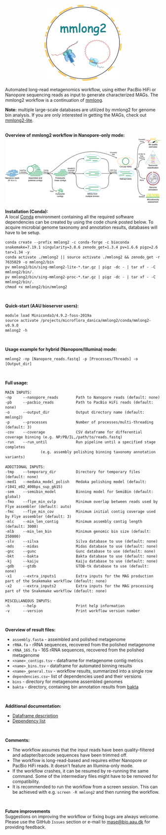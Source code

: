<p align="center">
<img align="center" width="250" height="250" src="msc/mmlong2-logo.png" alt="logo" style="zoom:100%;" />
</p>

Automated long-read metagenomics workflow, using either PacBio HiFi or Nanopore sequencing reads as input to generate characterized MAGs.
The mmlong2 workflow is a continuation of [mmlong](https://github.com/SorenKarst/mmlong).

**Note:** multiple large-scale databases are utilized by mmlong2 for genome bin analysis. If you are only interested in getting the MAGs, check out [mmlong2-lite](https://github.com/Serka-M/mmlong2-lite).
<br/>
<br/>

**Overview of mmlong2 workflow in Nanopore-only mode:**
<img src="msc/mmlong2-np-wf.png" alt="mmlong2-np" style="zoom:100%;" />

**Installation (Conda):**<br/>
A local [Conda](https://docs.conda.io/projects/conda/en/latest/user-guide/install/linux.html) environment containing all the required software dependencies can be created by using the code chunk posted below. To acquire microbial genome taxonomy and annotation results, databases will have to be setup.
```
conda create --prefix mmlong2 -c conda-forge -c bioconda snakemake=7.19.1 singularity=3.8.6 zenodo_get=1.3.4 pv=1.6.6 pigz=2.6 tar=1.34 -y
conda activate ./mmlong2 || source activate ./mmlong2 && zenodo_get -r 7635029 -o mmlong2/bin 
pv mmlong2/bin/sing-mmlong2-lite-*.tar.gz | pigz -dc - | tar xf - -C mmlong2/bin/.
pv mmlong2/bin/sing-mmlong2-proc-*.tar.gz | pigz -dc - | tar xf - -C mmlong2/bin/.
chmod +x mmlong2/bin/mmlong2
```

<br/>

**Quick-start (AAU bioserver users):**
```
module load Miniconda3/4.9.2-foss-2019a
source activate /projects/microflora_danica/mmlong2/conda/mmlong2-v0.9.0
mmlong2 -h
```
<br/>

**Usage example for hybrid (Nanopore/Illumina) mode:**
```
mmlong2 -np [Nanopore_reads.fastq] -p [Processes/Threads] -o [Output_dir]
```
<br/>

**Full usage:**
```
MAIN INPUTS:
-np     --nanopore_reads        Path to Nanopore reads (default: none)
-pb     --pacbio_reads          Path to PacBio HiFi reads (default: none)
-o      --output_dir            Output directory name (default: mmlong2)
-p      --processes             Number of processes/multi-threading (default: 3)
-cov    --coverage              CSV dataframe for differential coverage binning (e.g. NP/PB/IL,/path/to/reads.fastq)
-run    --run_until             Run pipeline until a specified stage completes 
				(e.g. assembly polishing binning taxonomy annotation variants)

ADDITIONAL INPUTS:
-tmp    --temporary_dir         Directory for temporary files (default: none)
-med1   --medaka_model_polish   Medaka polishing model (default: r1041_e82_400bps_sup_g615)
-sem    --semibin_model         Binning model for SemiBin (default: global)
-fmo    --flye_min_ovlp         Minimum overlap between reads used by Flye assembler (default: auto)
-fmc    --flye_min_cov          Minimum initial contig coverage used by Flye assembler (default: 3)
-mlc    --min_len_contig        Minimum assembly contig length (default: 3000)
-mlb    --min_len_bin           Minimum genomic bin size (default: 250000)
-slv    --silva                 Silva database to use (default: none)
-mds    --midas                 Midas database to use (default: none)
-gnc    --gunc                  Gunc database to use (default: none)
-bkt    --bakta                 Bakta database to use (default: none)
-kj     --kaiju                 Kaiju database to use (default: none)
-gdb    --gtdb                  GTDB-tk database to use (default: none)
-x1     --extra_inputs1         Extra inputs for the MAG production part of the Snakemake workflow (default: none)
-x2     --extra_inputs2         Extra inputs for the MAG processing part of the Snakemake workflow (default: none)

MISCELLANEOUS INPUTS:
-h      --help                  Print help information
-v      --version               Print workflow version number
```
<br/>

**Overview of result files:**
* `assembly.fasta` - assembled and polished metagenome
* `rRNA.fa` - rRNA sequences, recovered from the polished metagenome
* `rRNA_16S.fa` - 16S rRNA sequences, recovered from the polished metagenome
* `<name>_contigs.tsv` - dataframe for metagenome contig metrics
* `<name>_bins.tsv` - dataframe for automated binning results
* `<name>_general.tsv` - workflow results, summarized into a single row
* `dependencies.csv`- list of dependencies used and their versions
* `bins` - directory for metagenome assembled genomes
* `bakta` - directory, containing bin annotation results from [bakta](https://github.com/oschwengers/bakta)
<br/>

**Additional documentation:**
* [Dataframe description](msc/mmlong2-dfs.md)
* [Dependency list](msc/mmlong2-dep.md)
<br/>

**Comments:**
* The workflow assumes that the input reads have been quality-filtered and adapter/barcode sequences have been trimmed off.
* The workflow is long-read-based and requires either Nanopore or PacBio HiFi reads. It doesn't feature an Illumina-only mode.
* If the workflow crashes, it can be resumed by re-running the same command. Some of the intermediary files might have to be removed for compatibility.
* It is recommended to run the workflow from a screen session. This can be achieved with e.g. `screen -R mmlong2` and then running the workflow.
<br/>

**Future improvements**<br/>
Suggestions on improving the workflow or fixing bugs are always welcome.<br/>
Please use the GitHub `Issues` section or e-mail to mase@bio.aau.dk for providing feedback.
